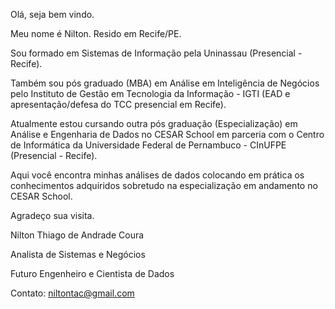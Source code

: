 Olá, seja bem vindo.

Meu nome é Nilton.
Resido em Recife/PE.

Sou formado em Sistemas de Informação pela Uninassau (Presencial - Recife). 

Também sou pós graduado (MBA) em Análise em Inteligência de Negócios pelo Instituto de Gestão em Tecnologia da Informação - IGTI (EAD e apresentação/defesa do TCC presencial em Recife).

Atualmente estou cursando outra pós graduação (Especialização) em Análise e Engenharia de Dados no CESAR School em parceria com o Centro de Informática da Universidade Federal de Pernambuco - CInUFPE (Presencial - Recife).

Aqui você encontra minhas análises de dados colocando em prática os conhecimentos adquiridos sobretudo na especialização em andamento no CESAR School.

Agradeço sua visita.

Nilton Thiago de Andrade Coura

Analista de Sistemas e Negócios

Futuro Engenheiro e Cientista de Dados

Contato: niltontac@gmail.com



